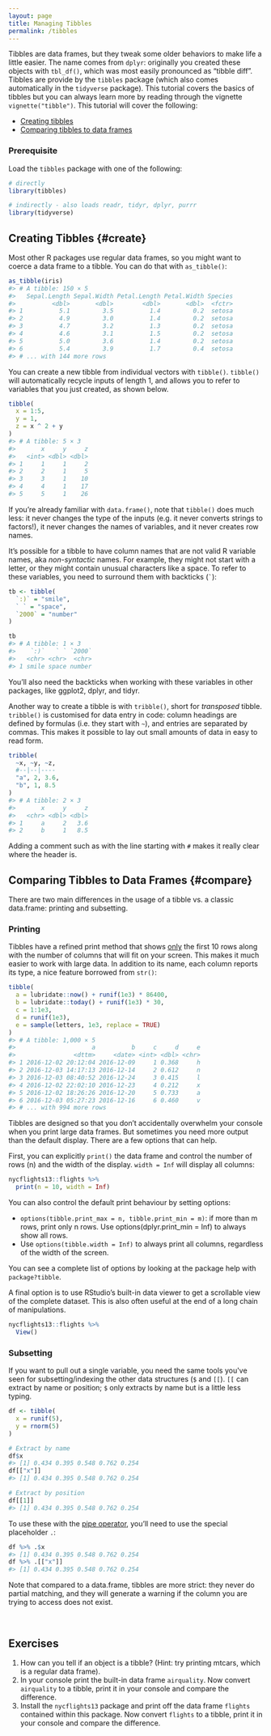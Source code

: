 ```yaml
---
layout: page
title: Managing Tibbles
permalink: /tibbles
---
```


Tibbles are data frames, but they tweak some older behaviors to make life a little easier. The name comes from `dplyr`: originally you created these objects with `tbl_df()`, which was most easily pronounced as “tibble diff”.  Tibbles are provide by the `tibbles` package (which also comes automatically in the `tidyverse` package). This tutorial covers the basics of tibbles but you can always learn more by reading through the vignette `vignette("tibble")`.  This tutorial will cover the following:

- [Creating tibbles](#create)
- [Comparing tibbles to data frames](#compare)

### Prerequisite

Load the `tibbles` package with one of the following:

```r
# directly
library(tibbles)

# indirectly - also loads readr, tidyr, dplyr, purrr
library(tidyverse)
```

## Creating Tibbles {#create}

Most other R packages use regular data frames, so you might want to coerce a data frame to a tibble. You can do that with `as_tibble()`:

```r
as_tibble(iris)
#> # A tibble: 150 × 5
#>   Sepal.Length Sepal.Width Petal.Length Petal.Width Species
#>          <dbl>       <dbl>        <dbl>       <dbl>  <fctr>
#> 1          5.1         3.5          1.4         0.2  setosa
#> 2          4.9         3.0          1.4         0.2  setosa
#> 3          4.7         3.2          1.3         0.2  setosa
#> 4          4.6         3.1          1.5         0.2  setosa
#> 5          5.0         3.6          1.4         0.2  setosa
#> 6          5.4         3.9          1.7         0.4  setosa
#> # ... with 144 more rows
```

You can create a new tibble from individual vectors with `tibble()`. `tibble()` will automatically recycle inputs of length 1, and allows you to refer to variables that you just created, as shown below.

```r
tibble(
  x = 1:5, 
  y = 1, 
  z = x ^ 2 + y
)
#> # A tibble: 5 × 3
#>       x     y     z
#>   <int> <dbl> <dbl>
#> 1     1     1     2
#> 2     2     1     5
#> 3     3     1    10
#> 4     4     1    17
#> 5     5     1    26
```

If you’re already familiar with `data.frame()`, note that `tibble()` does much less: it never changes the type of the inputs (e.g. it never converts strings to factors!), it never changes the names of variables, and it never creates row names.

It’s possible for a tibble to have column names that are not valid R variable names, aka *non-syntactic* names. For example, they might not start with a letter, or they might contain unusual characters like a space. To refer to these variables, you need to surround them with backticks (<code>`</code>): 

```r
tb <- tibble(
  `:)` = "smile", 
  ` ` = "space",
  `2000` = "number"
)

tb
#> # A tibble: 1 × 3
#>    `:)`   ` ` `2000`
#>   <chr> <chr>  <chr>
#> 1 smile space number
```

You’ll also need the backticks when working with these variables in other packages, like ggplot2, dplyr, and tidyr.

Another way to create a tibble is with `tribble()`, short for *transposed* tibble. `tribble()` is customised for data entry in code: column headings are defined by formulas (i.e. they start with `~`), and entries are separated by commas. This makes it possible to lay out small amounts of data in easy to read form.

```r
tribble(
  ~x, ~y, ~z,
  #--|--|----
  "a", 2, 3.6,
  "b", 1, 8.5
)
#> # A tibble: 2 × 3
#>       x     y     z
#>   <chr> <dbl> <dbl>
#> 1     a     2   3.6
#> 2     b     1   8.5
```

Adding a comment such as with the line starting with `#` makes it really clear where the header is.

## Comparing Tibbles to Data Frames {#compare}

There are two main differences in the usage of a tibble vs. a classic data.frame: printing and subsetting.

### Printing

Tibbles have a refined print method that shows <u>only</u> the first 10 rows along with the number of columns that will fit on your screen. This makes it much easier to work with large data. In addition to its name, each column reports its type, a nice feature borrowed from `str()`:

```r
tibble(
  a = lubridate::now() + runif(1e3) * 86400,
  b = lubridate::today() + runif(1e3) * 30,
  c = 1:1e3,
  d = runif(1e3),
  e = sample(letters, 1e3, replace = TRUE)
)
#> # A tibble: 1,000 × 5
#>                     a          b     c     d     e
#>                <dttm>     <date> <int> <dbl> <chr>
#> 1 2016-12-02 20:12:04 2016-12-09     1 0.368     h
#> 2 2016-12-03 14:17:13 2016-12-14     2 0.612     n
#> 3 2016-12-03 08:40:52 2016-12-24     3 0.415     l
#> 4 2016-12-02 22:02:10 2016-12-23     4 0.212     x
#> 5 2016-12-02 18:26:26 2016-12-20     5 0.733     a
#> 6 2016-12-03 05:27:23 2016-12-16     6 0.460     v
#> # ... with 994 more rows
```

Tibbles are designed so that you don’t accidentally overwhelm your console when you print large data frames. But sometimes you need more output than the default display. There are a few options that can help.

First, you can explicitly `print()` the data frame and control the number of rows (n) and the width of the display. `width = Inf` will display all columns:

```r
nycflights13::flights %>% 
  print(n = 10, width = Inf)
```

You can also control the default print behaviour by setting options:

- `options(tibble.print_max = n, tibble.print_min = m)`: if more than m rows, print only n rows. Use options(dplyr.print_min = Inf) to always show all rows.
- Use `options(tibble.width = Inf)` to always print all columns, regardless of the width of the screen.

You can see a complete list of options by looking at the package help with `package?tibble`.

A final option is to use RStudio’s built-in data viewer to get a scrollable view of the complete dataset. This is also often useful at the end of a long chain of manipulations.

```r
nycflights13::flights %>% 
  View()
```


### Subsetting

If you want to pull out a single variable, you need the same tools you've seen for subsetting/indexing the other data structures (`$` and `[[`). `[[` can extract by name or position; `$` only extracts by name but is a little less typing.

```r
df <- tibble(
  x = runif(5),
  y = rnorm(5)
)

# Extract by name
df$x
#> [1] 0.434 0.395 0.548 0.762 0.254
df[["x"]]
#> [1] 0.434 0.395 0.548 0.762 0.254

# Extract by position
df[[1]]
#> [1] 0.434 0.395 0.548 0.762 0.254
```
To use these with the [pipe operator](pipe), you’ll need to use the special placeholder `.`:

```r
df %>% .$x
#> [1] 0.434 0.395 0.548 0.762 0.254
df %>% .[["x"]]
#> [1] 0.434 0.395 0.548 0.762 0.254
```
Note that compared to a data.frame, tibbles are more strict: they never do partial matching, and they will generate a warning if the column you are trying to access does not exist.

<br>

## Exercises

1. How can you tell if an object is a tibble? (Hint: try printing mtcars, which is a regular data frame).
2. In your console print the built-in data frame `airquality`.  Now convert `airquality` to a tibble, print it in your console and compare the difference.
3. Install the `nycflights13` package and print off the data frame `flights` contained within this package.  Now convert `flights` to a tibble, print it in your console and compare the difference.
